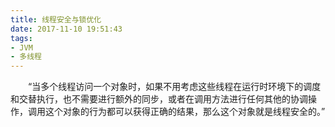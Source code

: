 ```yaml
---
title: 线程安全与锁优化
date: 2017-11-10 19:51:43
tags:
- JVM
- 多线程
---
```


&emsp;&emsp;“当多个线程访问一个对象时，如果不用考虑这些线程在运行时环境下的调度和交替执行，也不需要进行额外的同步，或者在调用方法进行任何其他的协调操作，调用这个对象的行为都可以获得正确的结果，那么这个对象就是线程安全的。”

